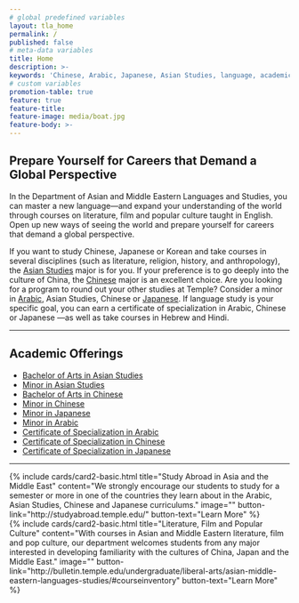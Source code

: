 ```yaml
---
# global predefined variables
layout: tla_home
permalink: /
published: false
# meta-data variables
title: Home
description: >-
keywords: 'Chinese, Arabic, Japanese, Asian Studies, language, academic offerings, major, minor, certificate'
# custom variables
promotion-table: true
feature: true
feature-title: 
feature-image: media/boat.jpg
feature-body: >-
---
```

## Prepare Yourself for Careers that Demand a Global Perspective
In the Department of Asian and Middle Eastern Languages and Studies, you can master a new language—and expand your understanding of the world through courses on literature, film and popular culture taught in English. Open up new ways of seeing the world and prepare yourself for careers that demand a global perspective.

If you want to study Chinese, Japanese or Korean and take courses in several disciplines (such as literature, religion, history, and anthropology), the [Asian Studies](https://www.temple.edu/academics/degree-programs/asian-studies-major-la-asst-ba) major is for you. If your preference is to go deeply into the culture of China, the [Chinese](https://www.temple.edu/academics/degree-programs/chinese-major-la-chi-ba) major is an excellent choice. Are you looking for a program to round out your other studies at Temple? Consider a minor in [Arabic](https://www.cla.temple.edu/arabic/), Asian Studies, Chinese or [Japanese](https://www.cla.temple.edu/japanese/). If language study is your specific goal, you can earn a certificate of specialization in Arabic, Chinese or Japanese —as well as take courses in Hebrew and Hindi.

___

## Academic Offerings

 - [Bachelor of Arts in Asian Studies](https://www.temple.edu/academics/degree-programs/asian-studies-major-la-asst-ba)
 - [Minor in Asian Studies](http://bulletin.temple.edu/undergraduate/liberal-arts/asian-studies/asian-studies-minor/)
 - [Bachelor of Arts in Chinese](https://www.temple.edu/academics/degree-programs/chinese-major-la-chi-ba)
 - [Minor in Chinese](http://bulletin.temple.edu/undergraduate/liberal-arts/chinese/minor-chinese/)
 - [Minor in Japanese](http://bulletin.temple.edu/undergraduate/liberal-arts/japanese/minor-japanese/)
 - [Minor in Arabic](http://bulletin.temple.edu/undergraduate/liberal-arts/arabic/arabic-minor/) 
 - [Certificate of Specialization in Arabic](https://www.temple.edu/academics/degree-programs/arabic-certificate-undergraduate-la-arbc-cr2%2B)
 - [Certificate of Specialization in Chinese](https://www.temple.edu/academics/degree-programs/chinese-certificate-undergraduate-la-chi-cr2%2B)
 - [Certificate of Specialization in Japanese](https://www.temple.edu/academics/degree-programs/japanese-certificate-undergraduate-la-jpns-cr2%2B)
 
___

<div class="container">
 <div class="row">   
  <div class="col s12 m6">{% include cards/card2-basic.html
    title="Study Abroad in Asia and the Middle East"
    content="We strongly encourage our students to study for a semester or more in one of the countries they learn about in the Arabic, Asian Studies, Chinese and Japanese curriculums."
    image=""
    button-link="http://studyabroad.temple.edu/"
    button-text="Learn More" %}
  </div>
<div class="container">
 <div class="row">   
  <div class="col s12 m6">{% include cards/card2-basic.html
        title="Literature, Film and Popular Culture"
        content="With courses in Asian and Middle Eastern literature, film and pop culture, our department welcomes students from any major interested in developing familiarity with the cultures of China, Japan and the Middle East."
        image=""
        button-link="http://bulletin.temple.edu/undergraduate/liberal-arts/asian-middle-eastern-languages-studies/#courseinventory"
        button-text="Learn More" %}
      </div>
</div>
